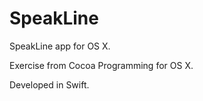 # SpeakLine
SpeakLine app for OS X.

Exercise from Cocoa Programming for OS X.

Developed in Swift.
